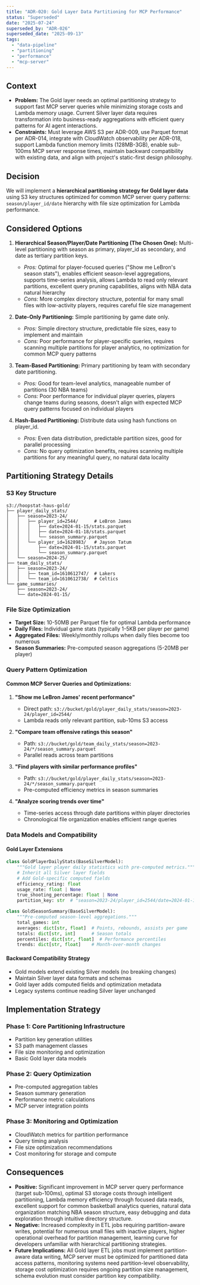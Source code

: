 ```yaml
---
title: "ADR-020: Gold Layer Data Partitioning for MCP Performance"
status: "Superseded"
date: "2025-07-24"
superseded_by: "ADR-026"
superseded_date: "2025-09-13"
tags:
  - "data-pipeline"
  - "partitioning"
  - "performance"
  - "mcp-server"
---
```


## Context

* **Problem:** The Gold layer needs an optimal partitioning strategy to support fast MCP server queries while minimizing storage costs and Lambda memory usage. Current Silver layer data requires transformation into business-ready aggregations with efficient query patterns for AI agent interactions.
* **Constraints:** Must leverage AWS S3 per ADR-009, use Parquet format per ADR-014, integrate with CloudWatch observability per ADR-018, support Lambda function memory limits (128MB-3GB), enable sub-100ms MCP server response times, maintain backward compatibility with existing data, and align with project's static-first design philosophy.

## Decision

We will implement a **hierarchical partitioning strategy for Gold layer data** using S3 key structures optimized for common MCP server query patterns: `season/player_id/date` hierarchy with file size optimization for Lambda performance.

## Considered Options

1. **Hierarchical Season/Player/Date Partitioning (The Chosen One):** Multi-level partitioning with season as primary, player_id as secondary, and date as tertiary partition keys.
   * *Pros:* Optimal for player-focused queries ("Show me LeBron's season stats"), enables efficient season-level aggregations, supports time-series analysis, allows Lambda to read only relevant partitions, excellent query pruning capabilities, aligns with NBA data natural hierarchy
   * *Cons:* More complex directory structure, potential for many small files with low-activity players, requires careful file size management

2. **Date-Only Partitioning:** Simple partitioning by game date only.
   * *Pros:* Simple directory structure, predictable file sizes, easy to implement and maintain
   * *Cons:* Poor performance for player-specific queries, requires scanning multiple partitions for player analytics, no optimization for common MCP query patterns

3. **Team-Based Partitioning:** Primary partitioning by team with secondary date partitioning.
   * *Pros:* Good for team-level analytics, manageable number of partitions (30 NBA teams)
   * *Cons:* Poor performance for individual player queries, players change teams during seasons, doesn't align with expected MCP query patterns focused on individual players

4. **Hash-Based Partitioning:** Distribute data using hash functions on player_id.
   * *Pros:* Even data distribution, predictable partition sizes, good for parallel processing
   * *Cons:* No query optimization benefits, requires scanning multiple partitions for any meaningful query, no natural data locality

## Partitioning Strategy Details

### S3 Key Structure
```
s3://hoopstat-haus-gold/
├── player_daily_stats/
│   ├── season=2023-24/
│   │   ├── player_id=2544/      # LeBron James
│   │   │   ├── date=2024-01-15/stats.parquet
│   │   │   ├── date=2024-01-18/stats.parquet
│   │   │   └── season_summary.parquet
│   │   └── player_id=1628983/   # Jayson Tatum
│   │       ├── date=2024-01-15/stats.parquet
│   │       └── season_summary.parquet
│   └── season=2024-25/
├── team_daily_stats/
│   ├── season=2023-24/
│   │   ├── team_id=1610612747/  # Lakers
│   │   └── team_id=1610612738/  # Celtics
└── game_summaries/
    ├── season=2023-24/
    └── date=2024-01-15/
```

### File Size Optimization
- **Target Size:** 10-50MB per Parquet file for optimal Lambda performance
- **Daily Files:** Individual game stats (typically 1-5KB per player per game)
- **Aggregated Files:** Weekly/monthly rollups when daily files become too numerous
- **Season Summaries:** Pre-computed season aggregations (5-20MB per player)

### Query Pattern Optimization

#### Common MCP Server Queries and Optimizations:
1. **"Show me LeBron James' recent performance"**
   - Direct path: `s3://bucket/gold/player_daily_stats/season=2023-24/player_id=2544/`
   - Lambda reads only relevant partition, sub-10ms S3 access

2. **"Compare team offensive ratings this season"**
   - Path: `s3://bucket/gold/team_daily_stats/season=2023-24/*/season_summary.parquet`
   - Parallel reads across team partitions

3. **"Find players with similar performance profiles"**
   - Path: `s3://bucket/gold/player_daily_stats/season=2023-24/*/season_summary.parquet`
   - Pre-computed efficiency metrics in season summaries

4. **"Analyze scoring trends over time"**
   - Time-series access through date partitions within player directories
   - Chronological file organization enables efficient range queries

### Data Models and Compatibility

#### Gold Layer Extensions
```python
class GoldPlayerDailyStats(BaseSilverModel):
    """Gold layer player daily statistics with pre-computed metrics."""
    # Inherit all Silver layer fields
    # Add Gold-specific computed fields
    efficiency_rating: float
    usage_rate: float | None
    true_shooting_percentage: float | None
    partition_key: str  # "season=2023-24/player_id=2544/date=2024-01-15"

class GoldSeasonSummary(BaseSilverModel):
    """Pre-computed season-level aggregations."""
    total_games: int
    averages: dict[str, float]  # Points, rebounds, assists per game
    totals: dict[str, int]      # Season totals
    percentiles: dict[str, float]  # Performance percentiles
    trends: dict[str, float]    # Month-over-month changes
```

#### Backward Compatibility Strategy
- Gold models extend existing Silver models (no breaking changes)
- Maintain Silver layer data formats and schemas
- Gold layer adds computed fields and optimization metadata
- Legacy systems continue reading Silver layer unchanged

## Implementation Strategy

### Phase 1: Core Partitioning Infrastructure
- Partition key generation utilities
- S3 path management classes
- File size monitoring and optimization
- Basic Gold layer data models

### Phase 2: Query Optimization
- Pre-computed aggregation tables
- Season summary generation
- Performance metric calculations
- MCP server integration points

### Phase 3: Monitoring and Optimization
- CloudWatch metrics for partition performance
- Query timing analysis
- File size optimization recommendations
- Cost monitoring for storage and compute

## Consequences

* **Positive:** Significant improvement in MCP server query performance (target sub-100ms), optimal S3 storage costs through intelligent partitioning, Lambda memory efficiency through focused data reads, excellent support for common basketball analytics queries, natural data organization matching NBA season structure, easy debugging and data exploration through intuitive directory structure.
* **Negative:** Increased complexity in ETL jobs requiring partition-aware writes, potential for numerous small files with inactive players, higher operational overhead for partition management, learning curve for developers unfamiliar with hierarchical partitioning strategies.
* **Future Implications:** All Gold layer ETL jobs must implement partition-aware data writing, MCP server must be optimized for partitioned data access patterns, monitoring systems need partition-level observability, storage cost optimization requires ongoing partition size management, schema evolution must consider partition key compatibility.